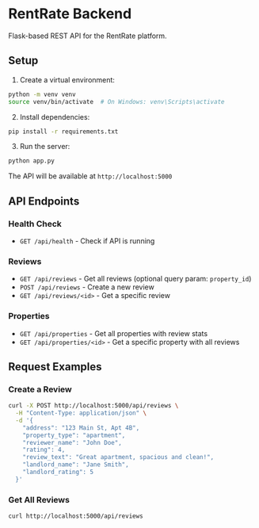 # RentRate Backend

Flask-based REST API for the RentRate platform.

## Setup

1. Create a virtual environment:
```bash
python -m venv venv
source venv/bin/activate  # On Windows: venv\Scripts\activate
```

2. Install dependencies:
```bash
pip install -r requirements.txt
```

3. Run the server:
```bash
python app.py
```

The API will be available at `http://localhost:5000`

## API Endpoints

### Health Check
- `GET /api/health` - Check if API is running

### Reviews
- `GET /api/reviews` - Get all reviews (optional query param: `property_id`)
- `POST /api/reviews` - Create a new review
- `GET /api/reviews/<id>` - Get a specific review

### Properties
- `GET /api/properties` - Get all properties with review stats
- `GET /api/properties/<id>` - Get a specific property with all reviews

## Request Examples

### Create a Review
```bash
curl -X POST http://localhost:5000/api/reviews \
  -H "Content-Type: application/json" \
  -d '{
    "address": "123 Main St, Apt 4B",
    "property_type": "apartment",
    "reviewer_name": "John Doe",
    "rating": 4,
    "review_text": "Great apartment, spacious and clean!",
    "landlord_name": "Jane Smith",
    "landlord_rating": 5
  }'
```

### Get All Reviews
```bash
curl http://localhost:5000/api/reviews
```
